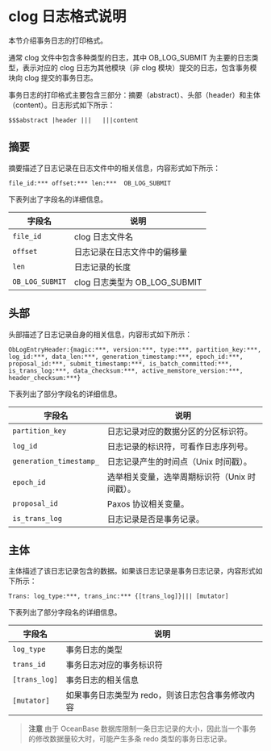 # clog 日志格式说明

本节介绍事务日志的打印格式。

通常 clog 文件中包含多种类型的日志，其中 OB_LOG_SUBMIT 为主要的日志类型，表示对应的 clog 日志为其他模块（非 clog 模块）提交的日志，包含事务模块向 clog 提交的事务日志。

事务日志的打印格式主要包含三部分：摘要（abstract）、头部（header）和主体（content）。日志形式如下所示：

```text
$$$abstract |header |||   |||content
```

## 摘要

摘要描述了日志记录在日志文件中的相关信息，内容形式如下所示：

```text
file_id:*** offset:*** len:***  OB_LOG_SUBMIT
```

下表列出了字段名的详细信息。

|      字段名      |           说明            |
|---------------|-------------------------|
| `file_id`       | clog 日志文件名 |
| `offset`        | 日志记录在日志文件中的偏移量 |
| `len`           | 日志记录的长度 |
| `OB_LOG_SUBMIT` | clog 日志类型为 OB_LOG_SUBMIT |

## 头部

头部描述了日志记录自身的相关信息，内容形式如下所示：

```text
ObLogEntryHeader:{magic:***, version:***, type:***, partition_key:***, log_id:***, data_len:***, generation_timestamp:***, epoch_id:***, proposal_id:***, submit_timestamp:***, is_batch_committed:***, is_trans_log:***, data_checksum:***, active_memstore_version:***, header_checksum:***}
```

下表列出了部分字段名的详细信息。

|          字段名          |            说明            |
|-----------------------|--------------------------|
| `partition_key`         | 日志记录对应的数据分区的分区标识符。 |
| `log_id`                | 日志记录的标识符，可看作日志序列号。 |
| `generation_timestamp_` | 日志记录产生的时间点（Unix 时间戳）。 |
| `epoch_id`              | 选举相关变量，选举周期标识符（Unix 时间戳）。 |
| `proposal_id`           | Paxos 协议相关变量。 |
| `is_trans_log`          | 日志记录是否是事务记录。 |

## 主体

主体描述了该日志记录包含的数据。如果该日志记录是事务日志记录，内容形式如下所示：

```text
Trans: log_type:***, trans_inc:*** {[trans_log]}||| [mutator]
```

下表列出了部分字段名的详细信息。

|      字段名      |             说明              |
|---------------|-----------------------------|
| `log_type`    | 事务日志的类型                     |
| `trans_id`    | 事务日志对应的事务标识符                |
| `[trans_log]` | 事务日志的相关信息                   |
| `[mutator]`   | 如果事务日志类型为 redo，则该日志包含事务修改内容 |

> **注意**
> 由于 OceanBase 数据库限制一条日志记录的大小，因此当一个事务的修改数据量较大时，可能产生多条 redo 类型的事务日志记录。
